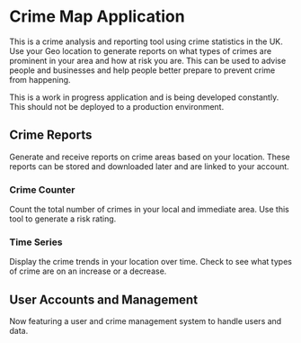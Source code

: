# Crime Map Application

This is a crime analysis and reporting tool using crime statistics in the UK. Use your Geo location to generate reports on what types of crimes are prominent in your area and how at risk you are. This can be used to advise people and businesses and help people better prepare to prevent crime from happening.

This is a work in progress application and is being developed constantly. This should not be deployed to a production environment.

## Crime Reports

Generate and receive reports on crime areas based on your location. These reports can be stored and downloaded later and are linked to your account.

### Crime Counter
Count the total number of crimes in your local and immediate area. Use this tool to generate a risk rating.

### Time Series
Display the crime trends in your location over time. Check to see what types of crime are on an increase or a decrease.

## User Accounts and Management

Now featuring a user and crime management system to handle users and data.
